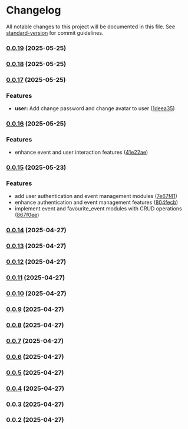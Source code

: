 # Changelog

All notable changes to this project will be documented in this file. See [standard-version](https://github.com/conventional-changelog/standard-version) for commit guidelines.

### [0.0.19](https://github.com/chiencse/EventEase/compare/v0.0.18...v0.0.19) (2025-05-25)

### [0.0.18](https://github.com/chiencse/EventEase/compare/v0.0.17...v0.0.18) (2025-05-25)

### [0.0.17](https://github.com/chiencse/EventEase/compare/v0.0.16...v0.0.17) (2025-05-25)


### Features

* **user:** Add change password and change avatar to user ([1deea35](https://github.com/chiencse/EventEase/commit/1deea3500321e17628cd978aa94e11447270d86e))

### [0.0.16](https://github.com/chiencse/EventEase/compare/v0.0.15...v0.0.16) (2025-05-25)


### Features

* enhance event and user interaction features ([41e22ae](https://github.com/chiencse/EventEase/commit/41e22ae5ddfd03e946e73c6fa23f1067b1fc26df))

### [0.0.15](https://github.com/chiencse/EventEase/compare/v0.0.14...v0.0.15) (2025-05-23)


### Features

* add user authentication and event management modules ([7e67f41](https://github.com/chiencse/EventEase/commit/7e67f41e9a02d84b9d38e9231a67ea04718f28c0))
* enhance authentication and event management features ([804fecb](https://github.com/chiencse/EventEase/commit/804fecbb16ab07e7d65dd081dafc8f79e96b5bf4))
* implement event and favourite_event modules with CRUD operations ([867f0ee](https://github.com/chiencse/EventEase/commit/867f0ee68c4a1ff668a9be06a1609968e6e96a45))

### [0.0.14](https://github.com/chiencse/sample_nestjs/compare/v0.0.13...v0.0.14) (2025-04-27)

### [0.0.13](https://github.com/chiencse/sample_nestjs/compare/v0.0.11...v0.0.13) (2025-04-27)

### [0.0.12](https://github.com/chiencse/sample_nestjs/compare/v0.0.11...v0.0.12) (2025-04-27)

### [0.0.11](https://github.com/chiencse/sample_nestjs/compare/v0.0.10...v0.0.11) (2025-04-27)

### [0.0.10](https://github.com/chiencse/sample_nestjs/compare/v0.0.9...v0.0.10) (2025-04-27)

### [0.0.9](https://github.com/chiencse/sample_nestjs/compare/v0.0.8...v0.0.9) (2025-04-27)

### [0.0.8](https://github.com/chiencse/sample_nestjs/compare/v0.0.7...v0.0.8) (2025-04-27)

### [0.0.7](https://github.com/chiencse/sample_nestjs/compare/v0.0.6...v0.0.7) (2025-04-27)

### [0.0.6](https://github.com/chiencse/sample_nestjs/compare/v0.0.5...v0.0.6) (2025-04-27)

### [0.0.5](https://github.com/chiencse/sample_nestjs/compare/v0.0.4...v0.0.5) (2025-04-27)

### [0.0.4](https://github.com/chiencse/sample_nestjs/compare/v0.0.3...v0.0.4) (2025-04-27)

### 0.0.3 (2025-04-27)

### 0.0.2 (2025-04-27)
